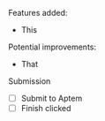 Features added:

- This

Potential improvements:

- That

Submission

- [ ] Submit to Aptem
- [ ] Finish clicked